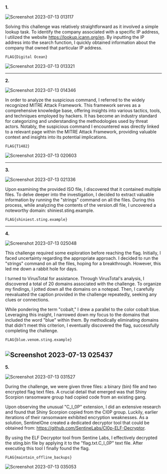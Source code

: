 **1.**

![Screenshot 2023-07-13 013117](https://github.com/Chikao28/CTF-Capture-The-Flag-Writeups/assets/90115832/77c27b58-1af5-43af-9a12-790603f375bc)

Solving this challenge was relatively straightforward as it involved a simple lookup task. To identify the company associated with a specific IP address, I utilized the website https://lookup.icann.org/en. By inputting the IP address into the search function, I quickly obtained information about the company that owned that particular IP address.

`FLAG{Digital Ocean}`

![Screenshot 2023-07-13 013321](https://github.com/Chikao28/CTF-Capture-The-Flag-Writeups/assets/90115832/5ca61f5a-9d99-4058-8768-7b2a2ebf7d3f)

-------------------------------------------------------------------------------------------------------------------------------------------------------------------

**2.**

![Screenshot 2023-07-13 014346](https://github.com/Chikao28/CTF-Capture-The-Flag-Writeups/assets/90115832/2ae16856-804a-4f9c-b2d7-13550f37c44c)

In order to analyze the suspicious command, I referred to the widely recognized MITRE Attack Framework. This framework serves as a comprehensive knowledge base, offering insights into various tactics, tools, and techniques employed by hackers. It has become an industry standard for categorizing and understanding the methodologies used by threat actors. Notably, the suspicious command I encountered was directly linked to a relevant page within the MITRE Attack Framework, providing valuable context and insights into its potential implications.

`FLAG{T1482}`

![Screenshot 2023-07-13 020603](https://github.com/Chikao28/CTF-Capture-The-Flag-Writeups/assets/90115832/b9bde5ae-f8d4-426f-be3d-156c6ab735ce)

-------------------------------------------------------------------------------------------------------------------------------------------------------------------
**3.**

![Screenshot 2023-07-13 021336](https://github.com/Chikao28/CTF-Capture-The-Flag-Writeups/assets/90115832/234cb4ad-85fa-4147-8173-a07de5c28fd1)

Upon examining the provided ISO file, I discovered that it contained multiple files. To delve deeper into the investigation, I decided to extract valuable information by running the "strings" command on all the files. During this process, while analyzing the contents of the version.dll file, I uncovered a noteworthy domain: shiniest.sting.example.

`FLAG{shiniest.sting.example}`

-----------------------------------------------------------------------------------------------------------------------------------------------------------------

**4.**

![Screenshot 2023-07-13 025048](https://github.com/Chikao28/CTF-Capture-The-Flag-Writeups/assets/90115832/b1ff2aba-fb98-42dc-943a-3112638e41fc)

This challenge required some exploration before reaching the flag. Initially, I faced uncertainty regarding the appropriate approach. I decided to run the "strings" command on all the files, hoping for a breakthrough. However, this led me down a rabbit hole for days.

I turned to VirusTotal for assistance. Through VirusTotal's analysis, I discovered a total of 20 domains associated with the challenge. To organize my findings, I jotted down all the domains on a notepad. Then, I carefully reevaluated the caption provided in the challenge repeatedly, seeking any clues or connections.

While pondering the term "cobalt," I drew a parallel to the color cobalt blue. Leveraging this insight, I narrowed down my focus to the domains that included the word "blue" within them. By methodically eliminating domains that didn't meet this criterion, I eventually discovered the flag, successfully completing the challenge.

`FLAG{blue.venom.sting.example}`

![Screenshot 2023-07-13 025437](https://github.com/Chikao28/CTF-Capture-The-Flag-Writeups/assets/90115832/e7400436-e13a-4be3-8f35-895d596e65c7)
---------------------------------------------------------------------------------------------------------------------------------------------------------------

**5.**

![Screenshot 2023-07-13 031527](https://github.com/Chikao28/CTF-Capture-The-Flag-Writeups/assets/90115832/a64a5283-aa29-4650-9aa4-f78ebf4a13e7)

During the challenge, we were given three files: a binary (bin) file and two encrypted flag text files. A crucial detail that emerged was that Shiny Scorpion ransomware group had copied code from an existing gang.

Upon observing the unusual "C_I_0P" extension, I did an extensive research and found that Shiny Scorpion copied from the CI0P group. Luckily, earlier iterations of their ransomware exhibited encryption weaknesses. As a solution, SentinelOne created a dedicated decryptor tool that could be obtained from: https://github.com/SentineLabs/Cl0p-ELF-Decryptor.

By using the ELF Decryptor tool from Sentine Labs, I effectively decrypted the sting.bin file by applying it to the "flag.txt.C_I_0P" text file. After executing this tool I finally found the flag.

`FLAG{maintain_offline_backups}`

![Screenshot 2023-07-13 035053](https://github.com/Chikao28/CTF-Capture-The-Flag-Writeups/assets/90115832/3b14a4dd-d6dc-47db-acce-7a19661523fb)



























